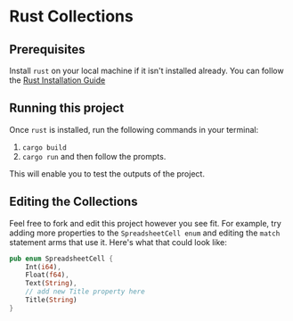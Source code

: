 # Rust Collections

## Prerequisites

Install `rust` on your local machine if it isn't installed already. You can follow the [Rust Installation Guide](https://doc.rust-lang.org/book/ch01-01-installation.html)

## Running this project

Once `rust` is installed, run the following commands in your terminal:

1. `cargo build`
2. `cargo run` and then follow the prompts.

This will enable you to test the outputs of the project.

## Editing the Collections

Feel free to fork and edit this project however you see fit. For example, try adding more properties to the `SpreadsheetCell enum` and editing the `match` statement arms that use it. Here's what that could look like:

```rust
pub enum SpreadsheetCell {
    Int(i64),
    Float(f64),
    Text(String),
    // add new Title property here
    Title(String)
}
```

